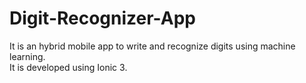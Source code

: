 # Digit-Recognizer-App

It is an hybrid mobile app to write and recognize digits using machine learning.<br>
It is developed using Ionic 3.
